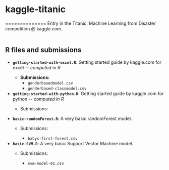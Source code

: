 <h1>kaggle-titanic</h1>
==============
Entry in the Titanic: Machine Learning from Disaster competition @ kaggle.com.
<br /><br />

<h2>R files and submissions</h2>
<ul>
<li><code><strong><large>getting-started-with-excel.R</large></strong></code>: Getting started guide by kaggle.com for excel -- <em>computed in R</em></li>
<ul>
<li><strong>Submissions:</strong>
<ul>
<li><code>genderbasedmodel.csv</code></li>
<li><code>genderbased-classmodel.csv</code></li>
</ul>
</ul>
<li><code><strong>getting-started-with-python.R</strong></code>: Getting started guide by kaggle.com for python -- <em>computed in R</em></li>
<ul>
<li>Submissions:</li>
<ul>
</ul>
</ul>
<li><code><strong>basic-randomForest.R</strong></code>: A very basic randomForest model.</li>
<ul>
<li>Submissions:</li>
<ul>
<li><code>babys-first-forest.csv</code></li>
</ul>
</ul>
<li><code><strong>basic-SVM.R</strong></code>: A very basic Support Vector Machine model.</li>
<ul>
<li>Submissions:</li>
<ul>
<li><code>svm-model-01.csv</code></li>
</ul>
</ul>
